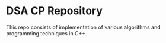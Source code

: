 # DSA CP Repository

This repo consists of implementation of various algorithms and programming techniques in C++.

